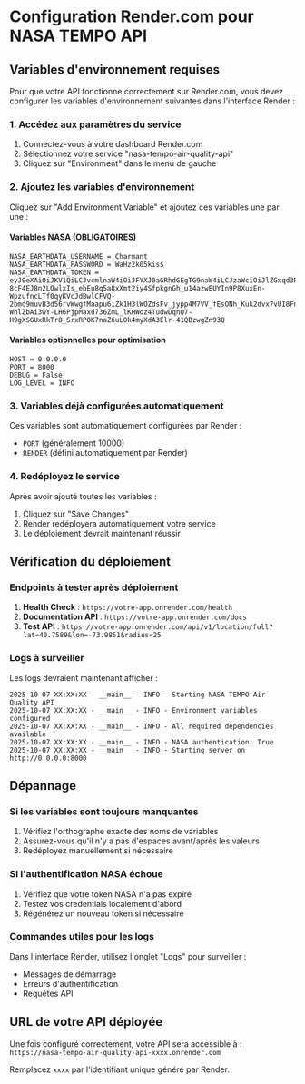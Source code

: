 # Configuration Render.com pour NASA TEMPO API

## Variables d'environnement requises

Pour que votre API fonctionne correctement sur Render.com, vous devez configurer les variables d'environnement suivantes dans l'interface Render :

### 1. Accédez aux paramètres du service

1. Connectez-vous à votre dashboard Render.com
2. Sélectionnez votre service "nasa-tempo-air-quality-api"
3. Cliquez sur "Environment" dans le menu de gauche

### 2. Ajoutez les variables d'environnement

Cliquez sur "Add Environment Variable" et ajoutez ces variables une par une :

#### Variables NASA (OBLIGATOIRES)
```
NASA_EARTHDATA_USERNAME = Charmant
NASA_EARTHDATA_PASSWORD = WaHz2k05kis$
NASA_EARTHDATA_TOKEN = eyJ0eXAiOiJKV1QiLCJvcmlnaW4iOiJFYXJ0aGRhdGEgTG9naW4iLCJzaWciOiJlZGxqd3RwdWJrZXlfb3BzIiwiYWxnIjoiUlMyNTYifQ.eyJ0eXBlIjoiVXNlciIsInVpZCI6ImNoYXJtYW50IiwiZXhwIjoxNzY1MDIzNTY3LCJpYXQiOjE3NTk4Mzk1NjcsImlzcyI6Imh0dHBzOi8vdXJzLmVhcnRoZGF0YS5uYXNhLmdvdiIsImlkZW50aXR5X3Byb3ZpZGVyIjoiZWRsX29wcyIsImFjciI6ImVkbCIsImFzc3VyYW5jZV9sZXZlbCI6M30.15cH4mfAx-8cF4EJ8n2LQwlxIs_ebEu8q5a8xXmt2iy4SfpkgnGh_u14azwEUYIn9P8XuxEn-WpzufncLTf0qyKVcJdBwlCFVQ-2bmd9muvB3d56rvWwgfMaapu6iZk1H3lWOZdsFv_jypp4M7VV_fEsONh_Kuk2dvx7vUI8FnhlndUqI6nTYdHtUleuMrGIJsFXEdOUTa3xrgCCREXLY5hnH0DpZCesaV_gen3jkWYjsbxsJdQ-WhlZbAi3wY-LH6PjpMaxd736ZmL_lKHWoz4TudwDqnQ7-H9gXSGUxRkTr8_SrxRP0K7naZ6uLOk4myXdA3Elr-41QBzwgZn93Q
```

#### Variables optionnelles pour optimisation
```
HOST = 0.0.0.0
PORT = 8000
DEBUG = False
LOG_LEVEL = INFO
```

### 3. Variables déjà configurées automatiquement

Ces variables sont automatiquement configurées par Render :
- `PORT` (généralement 10000)
- `RENDER` (défini automatiquement par Render)

### 4. Redéployez le service

Après avoir ajouté toutes les variables :
1. Cliquez sur "Save Changes"
2. Render redéployera automatiquement votre service
3. Le déploiement devrait maintenant réussir

## Vérification du déploiement

### Endpoints à tester après déploiement

1. **Health Check** : `https://votre-app.onrender.com/health`
2. **Documentation API** : `https://votre-app.onrender.com/docs`
3. **Test API** : `https://votre-app.onrender.com/api/v1/location/full?lat=40.7589&lon=-73.9851&radius=25`

### Logs à surveiller

Les logs devraient maintenant afficher :
```
2025-10-07 XX:XX:XX - __main__ - INFO - Starting NASA TEMPO Air Quality API
2025-10-07 XX:XX:XX - __main__ - INFO - Environment variables configured
2025-10-07 XX:XX:XX - __main__ - INFO - All required dependencies available
2025-10-07 XX:XX:XX - __main__ - INFO - NASA authentication: True
2025-10-07 XX:XX:XX - __main__ - INFO - Starting server on http://0.0.0.0:8000
```

## Dépannage

### Si les variables sont toujours manquantes

1. Vérifiez l'orthographe exacte des noms de variables
2. Assurez-vous qu'il n'y a pas d'espaces avant/après les valeurs
3. Redéployez manuellement si nécessaire

### Si l'authentification NASA échoue

1. Vérifiez que votre token NASA n'a pas expiré
2. Testez vos credentials localement d'abord
3. Régénérez un nouveau token si nécessaire

### Commandes utiles pour les logs

Dans l'interface Render, utilisez l'onglet "Logs" pour surveiller :
- Messages de démarrage
- Erreurs d'authentification
- Requêtes API

## URL de votre API déployée

Une fois configuré correctement, votre API sera accessible à :
`https://nasa-tempo-air-quality-api-xxxx.onrender.com`

Remplacez `xxxx` par l'identifiant unique généré par Render.